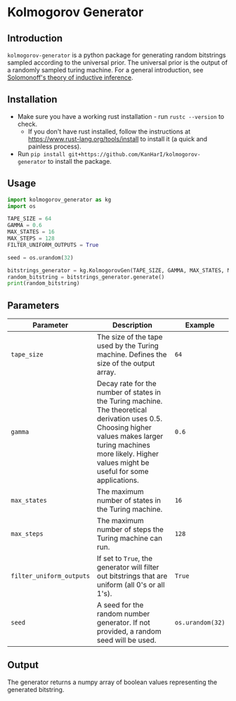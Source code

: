 # Kolmogorov Generator
## Introduction
`kolmogorov-generator` is a python package for generating random bitstrings sampled according to the universal prior. The universal prior is the output of a randomly sampled turing machine. For a general introduction, see [Solomonoff's theory of inductive inference](https://en.wikipedia.org/wiki/Solomonoff%27s_theory_of_inductive_inference).

## Installation
* Make sure you have a working rust installation - run `rustc --version` to check.
  * If you don't have rust installed, follow the instructions at https://www.rust-lang.org/tools/install to install it (a quick and painless process).
* Run `pip install git+https://github.com/KanHarI/kolmogorov-generator` to install the package.

## Usage
```python
import kolmogorov_generator as kg
import os

TAPE_SIZE = 64
GAMMA = 0.6
MAX_STATES = 16
MAX_STEPS = 128
FILTER_UNIFORM_OUTPUTS = True

seed = os.urandom(32)

bitstrings_generator = kg.KolmogorovGen(TAPE_SIZE, GAMMA, MAX_STATES, MAX_STEPS, FILTER_UNIFORM_OUTPUTS, seed)
random_bitstring = bitstrings_generator.generate()
print(random_bitstring)
```

## Parameters 

| Parameter | Description                                                                                                                                                                                                           | Example          |
| --- |-----------------------------------------------------------------------------------------------------------------------------------------------------------------------------------------------------------------------|------------------|
| `tape_size` | The size of the tape used by the Turing machine. Defines the size of the output array.                                                                                                                                | `64`             |
| `gamma` | Decay rate for the number of states in the Turing machine. The theoretical derivation uses 0.5. Choosing higher values makes larger turing machines more likely. Higher values might be useful for some applications. | `0.6`            |
| `max_states` | The maximum number of states in the Turing machine.                                                                                                                                                                   | `16`             |
| `max_steps` | The maximum number of steps the Turing machine can run.                                                                                                                                                               | `128`            |
| `filter_uniform_outputs` | If set to `True`, the generator will filter out bitstrings that are uniform (all 0's or all 1's).                                                                                                                     | `True`           |
| `seed` | A seed for the random number generator. If not provided, a random seed will be used.                                                                                                                                  | `os.urandom(32)` |

## Output
The generator returns a numpy array of boolean values representing the generated bitstring.
